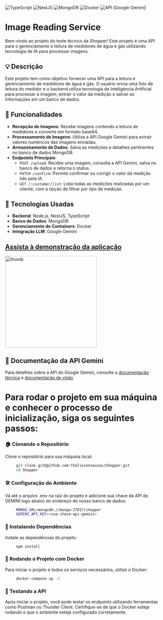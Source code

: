 ![TypeScript](https://img.shields.io/badge/TypeScript-v5.0.0-blue)
![NestJS](https://img.shields.io/badge/NestJS-v10.0.0-EA484A)
![MongoDB](https://img.shields.io/badge/MongoDB-v6.0.0-green)
![Docker](https://img.shields.io/badge/Docker-v20.10.8-blue)
![API](https://img.shields.io/badge/API-REST-yellow)
[Google Gemini]

# Image Reading Service

Bem-vindo ao projeto do teste técnico da Shopper! Este projeto é uma API para o gerenciamento e leitura de medidores de água e gás utilizando tecnologia de IA para processar imagens.

## 💡 Descrição

Este projeto tem como objetivo fornecer uma API para a leitura e gerenciamento de medidores de água e gás. O usuário envia uma foto da leitura do medidor e o backend utiliza tecnologia de Inteligência Artificial para processar a imagem, extrair o valor da medição e salvar as informações em um banco de dados.

## 🚀 Funcionalidades

- **Recepção de Imagens**: Recebe imagens contendo a leitura de medidores e converte em formato base64.
- **Processamento de Imagens**: Utiliza a API Google Gemini para extrair valores numéricos das imagens enviadas.
- **Armazenamento de Dados**: Salva as medições e detalhes pertinentes no banco de dados MongoDB.
- **Endpoints Principais**:
  - `POST /upload`: Recebe uma imagem, consulta a API Gemini, salva no banco de dados e retorna o status.
  - `PATCH /confirm`: Permite confirmar ou corrigir o valor da medição lido pela IA.
  - `GET /:customer/list`: Lista todas as medições realizadas por um cliente, com a opção de filtrar por tipo de medição.

## 🧩 Tecnologias Usadas

- **Backend**: Node.js, NestJS, TypeScript
- **Banco de Dados**: MongoDB
- **Gerenciamento de Containers**: Docker
- **Integração LLM**: Google Gemini

  
## [Assista à demonstração da aplicação](https://vimeo.com/1004717844/0f6d0aec41?share=copy)
<a href="https://vimeo.com/1004717844/0f6d0aec41?share=copy" target="_blank">
    <img src="https://github.com/user-attachments/assets/e6dbb649-c833-48e2-9b66-5f910c3c7bc0" alt="thumb" width="300"/>
</a>





## 📜 Documentação da API Gemini

Para detalhes sobre a API do Google Gemini, consulte a [documentação técnica](https://ai.google.dev/gemini-api/docs/api-key) e [documentação de visão](https://ai.google.dev/gemini-api/docs/vision).

# Para rodar o projeto em sua máquina e conhecer o processo de inicialização, siga os seguintes passos:

### 🏠 Clonando o Repositório

Clone o repositório para sua máquina local:

```bash
     git clone git@github.com:thalissonsouzas/Shopper.git
     cd Shopper
```

### 🛠️ Configuração do Ambiente

Vá até o arquivo .env na raiz do projeto e adicione sua chave da API do GEMINI logo abaixo do endereço do nosso banco de dados:

```bash
     MONGO_URL=mongodb://mongo:27017/shopper
     GEMINI_API_KEY=<sua-chave-api-gemini>
```

### 🚀 Instalando Dependências

Instale as dependências do projeto:

```bash
     npm install
```

### 🐳 Rodando o Projeto com Docker

Para iniciar o projeto e todos os serviços necessários, utilize o Docker:

```bash
     docker-compose up -d
```

### 📝 Testando a API

Após iniciar o projeto, você pode testar os endpoints utilizando ferramentas como Postman ou Thunder Client. Certifique-se de que o Docker esteja rodando e que o ambiente esteja configurado corretamente.
